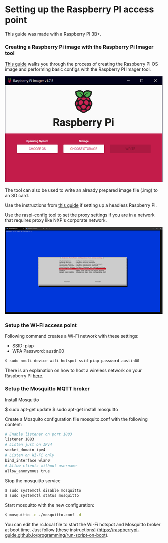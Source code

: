 # Setting up the Raspberry PI access point
This guide was made with a Raspberry PI 3B+.

### Creating a Raspberry Pi image with the Raspberry Pi Imager tool
[This guide](https://www.raspberrypi.com/documentation/computers/getting-started.html#setting-up-your-raspberry-pi) walks you through the process of creating the Raspberry PI OS image and performing basic configs with the Raspberry PI Imager tool.

![Raspberry Pi imager](Images/raspberrypi-imager.png)

The tool can also be used to write an already prepared image file (.img) to an SD card.

Use the instructions from [this guide](https://www.raspberrypi.com/documentation/computers/configuration.html#set-up-a-headless-raspberry-pi) if setting up a headless Raspberry PI.

Use the raspi-config tool to set the proxy settings if you are in a network that requires proxy like NXP's corporate network.

![raspi-config tool](Images/raspi-config.png)

### Setup the Wi-Fi access point

Following command creates a Wi-Fi network with these settings:

* SSID: piap
* WPA Password: austin00

```bash
$ sudo nmcli device wifi hotspot ssid piap password austin00
```

There is an explanation on how to host a wireless network on your Raspberry PI [here](https://www.raspberrypi.com/documentation/computers/configuration.html#host-a-wireless-network-on-your-raspberry-pi).

### Setup the Mosquitto MQTT broker

Install Mosquitto

$ sudo apt-get update
$ sudo apt-get install mosquitto

Create a Mosquito configuration file mosquito.conf with the following content:
```bash
# Enable listener on port 1883
listener 1883
# Listen just on IPv4
socket_domain ipv4
# Listen on Wi-Fi only
bind_interface wlan0
# Allow clients without username
allow_anonymous true
```

Stop the mosquitto service
```bash
$ sudo systemctl disable mosquitto
$ sudo systemctl status mosquitto
```

Start mosquitto with the new configuration:
```bash
$ mosquitto -c ./mosquitto.conf -d
```

You can edit the rc.local file to start the Wi-Fi hotspot and Mosquitto broker at boot time. Just follow [these instructions] (https://raspberrypi-guide.github.io/programming/run-script-on-boot).
